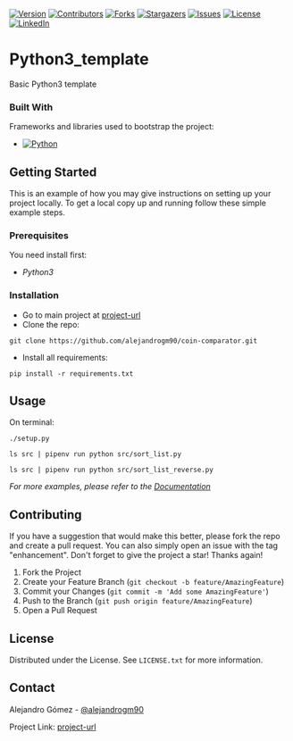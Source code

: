 [![Version][version-shield]][project-url]
[![Contributors][contributors-shield]][contributors-url]
[![Forks][forks-shield]][forks-url]
[![Stargazers][stars-shield]][stars-url]
[![Issues][issues-shield]][issues-url]
[![License][license-shield]][license-url]
[![LinkedIn][linkedin-shield]][linkedin-url]

# Python3_template

Basic Python3 template

### Built With

Frameworks and libraries used to bootstrap the project:

* [![Python][python-shield]][python-url]

## Getting Started

This is an example of how you may give instructions on setting up your project locally.
To get a local copy up and running follow these simple example steps.

### Prerequisites

You need install first:

* _Python3_

### Installation

- Go to main project at [project-url]
- Clone the repo:

```shell
git clone https://github.com/alejandrogm90/coin-comparator.git
```

- Install all requirements:

```shell
pip install -r requirements.txt
```

## Usage

On terminal:

```shell
./setup.py
```

```shell
ls src | pipenv run python src/sort_list.py
```

```shell
ls src | pipenv run python src/sort_list_reverse.py
```

_For more examples, please refer to the [Documentation][wiki-url]_

## Contributing

If you have a suggestion that would make this better, please fork the repo and create a pull request. You can also
simply open an issue with the tag "enhancement".
Don't forget to give the project a star! Thanks again!

1. Fork the Project
2. Create your Feature Branch (`git checkout -b feature/AmazingFeature`)
3. Commit your Changes (`git commit -m 'Add some AmazingFeature'`)
4. Push to the Branch (`git push origin feature/AmazingFeature`)
5. Open a Pull Request

## License

Distributed under the License. See `LICENSE.txt` for more information.

## Contact

Alejandro Gómez - [@alejandrogm90][profile-url]

Project Link: [project-url]

<!--
pip freeze > requirements.txt
pipreqs --force

pipenv update
pipenv requirements > requirements.txt
pipenv run python setup.py bdist_wheel

pipenv run python script.py
pipenv run python -m unittest discover
pipenv run python -m unittest
pipenv run python -m unittest test/utils/test_common_functions.py
-->

[version-shield]: https://img.shields.io/badge/version-1.0.0-blue?style=for-the-badge

[contributors-shield]: https://img.shields.io/github/contributors/alejandrogm90/coin-comparator.svg?style=for-the-badge

[forks-shield]: https://img.shields.io/github/forks/alejandrogm90/coin-comparator.svg?style=for-the-badge

[stars-shield]: https://img.shields.io/github/stars/alejandrogm90/coin-comparator.svg?style=for-the-badge

[issues-shield]: https://img.shields.io/github/issues/alejandrogm90/coin-comparator.svg?style=for-the-badge

[license-shield]: https://img.shields.io/github/license/alejandrogm90/coin-comparator.svg?style=for-the-badge

[linkedin-shield]: https://img.shields.io/badge/-LinkedIn-black.svg?style=for-the-badge&logo=linkedin&colorB=555

[python-shield]: https://img.shields.io/badge/python-000000?style=for-the-badge&logo=python&logoColor=white

[profile-url]: https://github.com/alejandrogm90

[project-url]: https://github.com/alejandrogm90/coin-comparator/

[wiki-url]: https://github.com/alejandrogm90/coin-comparator/wiki

[contributors-url]: https://github.com/alejandrogm90/coin-comparator/graphs/contributors

[forks-url]: https://github.com/alejandrogm90/coin-comparator/network/members

[stars-url]: https://github.com/alejandrogm90/coin-comparator/stargazers

[issues-url]: https://github.com/alejandrogm90/coin-comparator/issues

[license-url]: https://github.com/alejandrogm90/coin-comparator/blob/master/LICENSE.txt

[linkedin-url]: https://www.linkedin.com/in/alejandro-g-762869129/

[python-url]: https://www.python.org/
